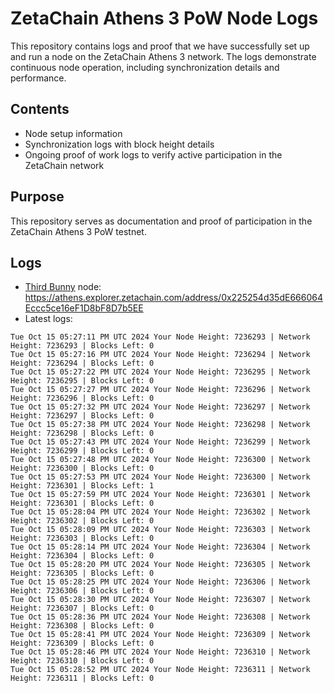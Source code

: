 # ZetaChain Athens 3 PoW Node Logs
This repository contains logs and proof that we have successfully set up and run a node on the ZetaChain Athens 3 network. The logs demonstrate continuous node operation, including synchronization details and performance.

## Contents
- Node setup information
- Synchronization logs with block height details
- Ongoing proof of work logs to verify active participation in the ZetaChain network

## Purpose
This repository serves as documentation and proof of participation in the ZetaChain Athens 3 PoW testnet.

## Logs

- [Third Bunny](https://thirdbunny.xyz/) node: https://athens.explorer.zetachain.com/address/0x225254d35dE666064Eccc5ce16eF1D8bF8D7b5EE
- Latest logs:
```
Tue Oct 15 05:27:11 PM UTC 2024 Your Node Height: 7236293 | Network Height: 7236293 | Blocks Left: 0
Tue Oct 15 05:27:16 PM UTC 2024 Your Node Height: 7236294 | Network Height: 7236294 | Blocks Left: 0
Tue Oct 15 05:27:22 PM UTC 2024 Your Node Height: 7236295 | Network Height: 7236295 | Blocks Left: 0
Tue Oct 15 05:27:27 PM UTC 2024 Your Node Height: 7236296 | Network Height: 7236296 | Blocks Left: 0
Tue Oct 15 05:27:32 PM UTC 2024 Your Node Height: 7236297 | Network Height: 7236297 | Blocks Left: 0
Tue Oct 15 05:27:38 PM UTC 2024 Your Node Height: 7236298 | Network Height: 7236298 | Blocks Left: 0
Tue Oct 15 05:27:43 PM UTC 2024 Your Node Height: 7236299 | Network Height: 7236299 | Blocks Left: 0
Tue Oct 15 05:27:48 PM UTC 2024 Your Node Height: 7236300 | Network Height: 7236300 | Blocks Left: 0
Tue Oct 15 05:27:53 PM UTC 2024 Your Node Height: 7236300 | Network Height: 7236301 | Blocks Left: 1
Tue Oct 15 05:27:59 PM UTC 2024 Your Node Height: 7236301 | Network Height: 7236301 | Blocks Left: 0
Tue Oct 15 05:28:04 PM UTC 2024 Your Node Height: 7236302 | Network Height: 7236302 | Blocks Left: 0
Tue Oct 15 05:28:09 PM UTC 2024 Your Node Height: 7236303 | Network Height: 7236303 | Blocks Left: 0
Tue Oct 15 05:28:14 PM UTC 2024 Your Node Height: 7236304 | Network Height: 7236304 | Blocks Left: 0
Tue Oct 15 05:28:20 PM UTC 2024 Your Node Height: 7236305 | Network Height: 7236305 | Blocks Left: 0
Tue Oct 15 05:28:25 PM UTC 2024 Your Node Height: 7236306 | Network Height: 7236306 | Blocks Left: 0
Tue Oct 15 05:28:30 PM UTC 2024 Your Node Height: 7236307 | Network Height: 7236307 | Blocks Left: 0
Tue Oct 15 05:28:36 PM UTC 2024 Your Node Height: 7236308 | Network Height: 7236308 | Blocks Left: 0
Tue Oct 15 05:28:41 PM UTC 2024 Your Node Height: 7236309 | Network Height: 7236309 | Blocks Left: 0
Tue Oct 15 05:28:46 PM UTC 2024 Your Node Height: 7236310 | Network Height: 7236310 | Blocks Left: 0
Tue Oct 15 05:28:52 PM UTC 2024 Your Node Height: 7236311 | Network Height: 7236311 | Blocks Left: 0
```
